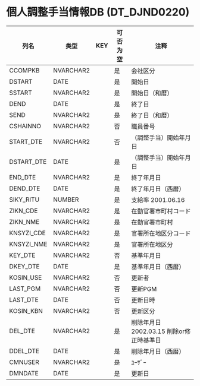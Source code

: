 # 個人調整手当情報DB                    (DT_DJND0220)
| 列名   | 类型   | KEY  | 可否为空 | 注释   |
| ---- | ---- | ---- | ---- | ---- |
|CCOMPKB|NVARCHAR2||是|会社区分                          |
|DSTART|DATE||是|開始日                           |
|SSTART|NVARCHAR2||是|開始日（和暦）                       |
|DEND|DATE||是|終了日                           |
|SEND|NVARCHAR2||是|終了日（和暦）                       |
|CSHAINNO|NVARCHAR2||否|職員番号                          |
|START_DTE|NVARCHAR2||否|（調整手当）開始年月日                   |
|DSTART_DTE|DATE||是|（調整手当）開始年月日                   |
|END_DTE|NVARCHAR2||是| 終了年月日                        |
|DEND_DTE|DATE||是| 終了年月日（西暦）                    |
|SIKY_RITU|NUMBER||是| 支給率                          2001.06.16|
|ZIKN_CDE|NVARCHAR2||是| 在勤官署市町村コード                   |
|ZIKN_NME|NVARCHAR2||是| 在勤官署市町村                      |
|KNSYZI_CDE|NVARCHAR2||是| 官署所在地区分コード                   |
|KNSYZI_NME|NVARCHAR2||是| 官署所在地区分                      |
|KEY_DTE|NVARCHAR2||否|基準年月日                         |
|DKEY_DTE|DATE||是|基準年月日（西暦）                     |
|KOSIN_USE|NVARCHAR2||否|更新者                           |
|LAST_PGM|NVARCHAR2||否|更新PGM                         |
|LAST_DTE|DATE||否|更新日時                          |
|KOSIN_KBN|NVARCHAR2||否|更新区分                          |
|DEL_DTE|NVARCHAR2||是|削除年月日                         2002.03.15 削除or修正時基準日|
|DDEL_DTE|DATE||是|削除年月日（西暦）                     |
|CMNUSER|NVARCHAR2||是|ﾕｰｻﾞｰ                         |
|DMNDATE|DATE||是|更新日                           |
